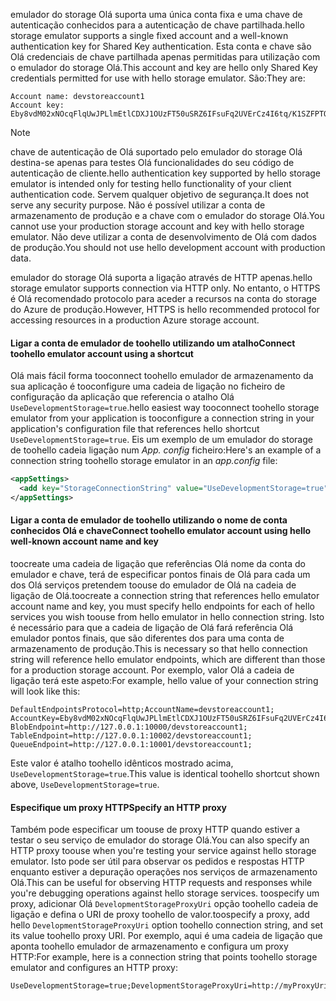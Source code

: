 <span data-ttu-id="83010-101">emulador do storage Olá suporta uma única conta fixa e uma chave de autenticação conhecidos para a autenticação de chave partilhada.</span><span class="sxs-lookup"><span data-stu-id="83010-101">hello storage emulator supports a single fixed account and a well-known authentication key for Shared Key authentication.</span></span> <span data-ttu-id="83010-102">Esta conta e chave são Olá credenciais de chave partilhada apenas permitidas para utilização com o emulador do storage Olá.</span><span class="sxs-lookup"><span data-stu-id="83010-102">This account and key are hello only Shared Key credentials permitted for use with hello storage emulator.</span></span> <span data-ttu-id="83010-103">São:</span><span class="sxs-lookup"><span data-stu-id="83010-103">They are:</span></span>

```
Account name: devstoreaccount1
Account key: Eby8vdM02xNOcqFlqUwJPLlmEtlCDXJ1OUzFT50uSRZ6IFsuFq2UVErCz4I6tq/K1SZFPTOtr/KBHBeksoGMGw==
```

> [!NOTE]
> <span data-ttu-id="83010-104">chave de autenticação de Olá suportado pelo emulador do storage Olá destina-se apenas para testes Olá funcionalidades do seu código de autenticação de cliente.</span><span class="sxs-lookup"><span data-stu-id="83010-104">hello authentication key supported by hello storage emulator is intended only for testing hello functionality of your client authentication code.</span></span> <span data-ttu-id="83010-105">Servem qualquer objetivo de segurança.</span><span class="sxs-lookup"><span data-stu-id="83010-105">It does not serve any security purpose.</span></span> <span data-ttu-id="83010-106">Não é possível utilizar a conta de armazenamento de produção e a chave com o emulador do storage Olá.</span><span class="sxs-lookup"><span data-stu-id="83010-106">You cannot use your production storage account and key with hello storage emulator.</span></span> <span data-ttu-id="83010-107">Não deve utilizar a conta de desenvolvimento de Olá com dados de produção.</span><span class="sxs-lookup"><span data-stu-id="83010-107">You should not use hello development account with production data.</span></span>
> 
> <span data-ttu-id="83010-108">emulador do storage Olá suporta a ligação através de HTTP apenas.</span><span class="sxs-lookup"><span data-stu-id="83010-108">hello storage emulator supports connection via HTTP only.</span></span> <span data-ttu-id="83010-109">No entanto, o HTTPS é Olá recomendado protocolo para aceder a recursos na conta do storage do Azure de produção.</span><span class="sxs-lookup"><span data-stu-id="83010-109">However, HTTPS is hello recommended protocol for accessing resources in a production Azure storage account.</span></span>
> 

#### <a name="connect-toohello-emulator-account-using-a-shortcut"></a><span data-ttu-id="83010-110">Ligar a conta de emulador de toohello utilizando um atalho</span><span class="sxs-lookup"><span data-stu-id="83010-110">Connect toohello emulator account using a shortcut</span></span>
<span data-ttu-id="83010-111">Olá mais fácil forma tooconnect toohello emulador de armazenamento da sua aplicação é tooconfigure uma cadeia de ligação no ficheiro de configuração da aplicação que referencia o atalho Olá `UseDevelopmentStorage=true`.</span><span class="sxs-lookup"><span data-stu-id="83010-111">hello easiest way tooconnect toohello storage emulator from your application is tooconfigure a connection string in your application's configuration file that references hello shortcut `UseDevelopmentStorage=true`.</span></span> <span data-ttu-id="83010-112">Eis um exemplo de um emulador do storage de toohello cadeia ligação num *App. config* ficheiro:</span><span class="sxs-lookup"><span data-stu-id="83010-112">Here's an example of a connection string toohello storage emulator in an *app.config* file:</span></span> 

```xml
<appSettings>
  <add key="StorageConnectionString" value="UseDevelopmentStorage=true" />
</appSettings>
```

#### <a name="connect-toohello-emulator-account-using-hello-well-known-account-name-and-key"></a><span data-ttu-id="83010-113">Ligar a conta de emulador de toohello utilizando o nome de conta conhecidos Olá e chave</span><span class="sxs-lookup"><span data-stu-id="83010-113">Connect toohello emulator account using hello well-known account name and key</span></span>
<span data-ttu-id="83010-114">toocreate uma cadeia de ligação que referências Olá nome da conta do emulador e chave, terá de especificar pontos finais de Olá para cada um dos Olá serviços pretendem toouse do emulador de Olá na cadeia de ligação de Olá.</span><span class="sxs-lookup"><span data-stu-id="83010-114">toocreate a connection string that references hello emulator account name and key, you must specify hello endpoints for each of hello services you wish toouse from hello emulator in hello connection string.</span></span> <span data-ttu-id="83010-115">Isto é necessário para que a cadeia de ligação de Olá fará referência Olá emulador pontos finais, que são diferentes dos para uma conta de armazenamento de produção.</span><span class="sxs-lookup"><span data-stu-id="83010-115">This is necessary so that hello connection string will reference hello emulator endpoints, which are different than those for a production storage account.</span></span> <span data-ttu-id="83010-116">Por exemplo, valor Olá a cadeia de ligação terá este aspeto:</span><span class="sxs-lookup"><span data-stu-id="83010-116">For example, hello value of your connection string will look like this:</span></span>

```
DefaultEndpointsProtocol=http;AccountName=devstoreaccount1;
AccountKey=Eby8vdM02xNOcqFlqUwJPLlmEtlCDXJ1OUzFT50uSRZ6IFsuFq2UVErCz4I6tq/K1SZFPTOtr/KBHBeksoGMGw==;
BlobEndpoint=http://127.0.0.1:10000/devstoreaccount1;
TableEndpoint=http://127.0.0.1:10002/devstoreaccount1;
QueueEndpoint=http://127.0.0.1:10001/devstoreaccount1;
```

<span data-ttu-id="83010-117">Este valor é atalho toohello idênticos mostrado acima, `UseDevelopmentStorage=true`.</span><span class="sxs-lookup"><span data-stu-id="83010-117">This value is identical toohello shortcut shown above, `UseDevelopmentStorage=true`.</span></span>

#### <a name="specify-an-http-proxy"></a><span data-ttu-id="83010-118">Especifique um proxy HTTP</span><span class="sxs-lookup"><span data-stu-id="83010-118">Specify an HTTP proxy</span></span>
<span data-ttu-id="83010-119">Também pode especificar um toouse de proxy HTTP quando estiver a testar o seu serviço de emulador do storage Olá.</span><span class="sxs-lookup"><span data-stu-id="83010-119">You can also specify an HTTP proxy toouse when you're testing your service against hello storage emulator.</span></span> <span data-ttu-id="83010-120">Isto pode ser útil para observar os pedidos e respostas HTTP enquanto estiver a depuração operações nos serviços de armazenamento Olá.</span><span class="sxs-lookup"><span data-stu-id="83010-120">This can be useful for observing HTTP requests and responses while you're debugging operations against hello storage services.</span></span> <span data-ttu-id="83010-121">toospecify um proxy, adicionar Olá `DevelopmentStorageProxyUri` opção toohello cadeia de ligação e defina o URI de proxy toohello de valor.</span><span class="sxs-lookup"><span data-stu-id="83010-121">toospecify a proxy, add hello `DevelopmentStorageProxyUri` option toohello connection string, and set its value toohello proxy URI.</span></span> <span data-ttu-id="83010-122">Por exemplo, aqui é uma cadeia de ligação que aponta toohello emulador de armazenamento e configura um proxy HTTP:</span><span class="sxs-lookup"><span data-stu-id="83010-122">For example, here is a connection string that points toohello storage emulator and configures an HTTP proxy:</span></span>

```
UseDevelopmentStorage=true;DevelopmentStorageProxyUri=http://myProxyUri
```

